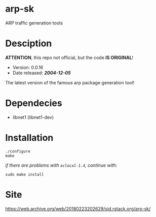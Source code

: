 # arp-sk
ARP traffic generation tools

# Desciption
**ATTENTION**, this repo not official, but the code **IS ORIGINAL**!

- Version: 0.0.16
- Date released: ***2004-12-05***

The latest version of the famous arp package generation tool!

# Dependecies
- libnet1 (libnet1-dev)

# Installation

```
./configure
make
```
_if there are problems with ```aclocal-1.4```, continue with:_
```
sudo make install
```

# Site
https://web.archive.org/web/20180223202629/sid.rstack.org/arp-sk/
